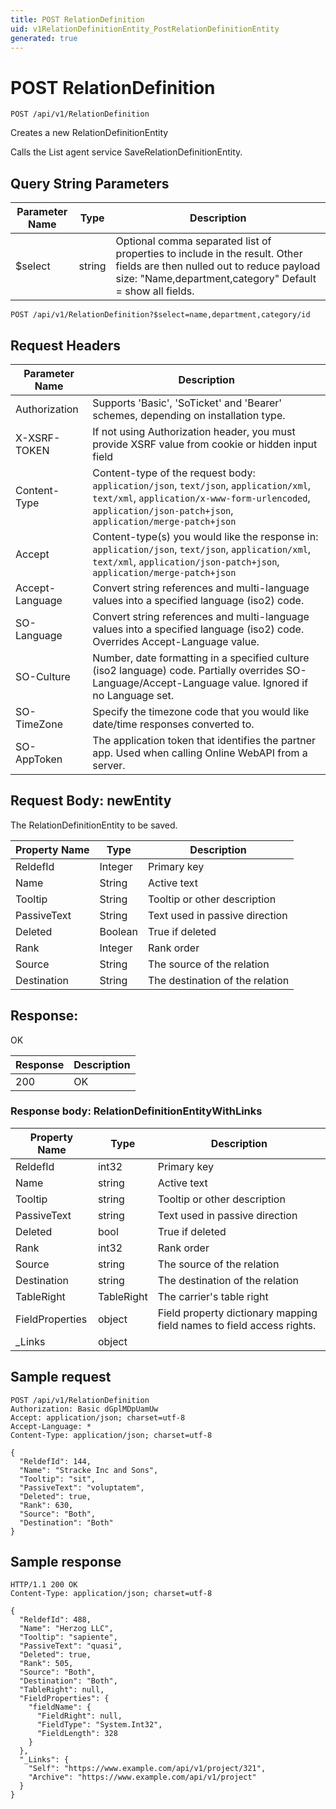 ```yaml
---
title: POST RelationDefinition
uid: v1RelationDefinitionEntity_PostRelationDefinitionEntity
generated: true
---
```


# POST RelationDefinition

```http
POST /api/v1/RelationDefinition
```

Creates a new RelationDefinitionEntity


Calls the List agent service SaveRelationDefinitionEntity.






## Query String Parameters

| Parameter Name | Type |  Description |
|----------------|------|--------------|
| $select | string |  Optional comma separated list of properties to include in the result. Other fields are then nulled out to reduce payload size: "Name,department,category" Default = show all fields. |

```http
POST /api/v1/RelationDefinition?$select=name,department,category/id
```


## Request Headers

| Parameter Name | Description |
|----------------|-------------|
| Authorization  | Supports 'Basic', 'SoTicket' and 'Bearer' schemes, depending on installation type. |
| X-XSRF-TOKEN   | If not using Authorization header, you must provide XSRF value from cookie or hidden input field |
| Content-Type | Content-type of the request body: `application/json`, `text/json`, `application/xml`, `text/xml`, `application/x-www-form-urlencoded`, `application/json-patch+json`, `application/merge-patch+json` |
| Accept         | Content-type(s) you would like the response in: `application/json`, `text/json`, `application/xml`, `text/xml`, `application/json-patch+json`, `application/merge-patch+json` |
| Accept-Language | Convert string references and multi-language values into a specified language (iso2) code. |
| SO-Language | Convert string references and multi-language values into a specified language (iso2) code. Overrides Accept-Language value. |
| SO-Culture | Number, date formatting in a specified culture (iso2 language) code. Partially overrides SO-Language/Accept-Language value. Ignored if no Language set. |
| SO-TimeZone | Specify the timezone code that you would like date/time responses converted to. |
| SO-AppToken | The application token that identifies the partner app. Used when calling Online WebAPI from a server. |

## Request Body: newEntity 

The RelationDefinitionEntity to be saved. 

| Property Name | Type |  Description |
|----------------|------|--------------|
| ReldefId | Integer | Primary key |
| Name | String | Active text |
| Tooltip | String | Tooltip or other description |
| PassiveText | String | Text used in passive direction |
| Deleted | Boolean | True if deleted |
| Rank | Integer | Rank order |
| Source | String | The source of the relation |
| Destination | String | The destination of the relation |

## Response:

OK

| Response | Description |
|----------------|-------------|
| 200 | OK |

### Response body: RelationDefinitionEntityWithLinks

| Property Name | Type |  Description |
|----------------|------|--------------|
| ReldefId | int32 | Primary key |
| Name | string | Active text |
| Tooltip | string | Tooltip or other description |
| PassiveText | string | Text used in passive direction |
| Deleted | bool | True if deleted |
| Rank | int32 | Rank order |
| Source | string | The source of the relation |
| Destination | string | The destination of the relation |
| TableRight | TableRight | The carrier's table right |
| FieldProperties | object | Field property dictionary mapping field names to field access rights. |
| _Links | object |  |

## Sample request

```http!
POST /api/v1/RelationDefinition
Authorization: Basic dGplMDpUamUw
Accept: application/json; charset=utf-8
Accept-Language: *
Content-Type: application/json; charset=utf-8

{
  "ReldefId": 144,
  "Name": "Stracke Inc and Sons",
  "Tooltip": "sit",
  "PassiveText": "voluptatem",
  "Deleted": true,
  "Rank": 630,
  "Source": "Both",
  "Destination": "Both"
}
```

## Sample response

```http_
HTTP/1.1 200 OK
Content-Type: application/json; charset=utf-8

{
  "ReldefId": 488,
  "Name": "Herzog LLC",
  "Tooltip": "sapiente",
  "PassiveText": "quasi",
  "Deleted": true,
  "Rank": 505,
  "Source": "Both",
  "Destination": "Both",
  "TableRight": null,
  "FieldProperties": {
    "fieldName": {
      "FieldRight": null,
      "FieldType": "System.Int32",
      "FieldLength": 328
    }
  },
  "_Links": {
    "Self": "https://www.example.com/api/v1/project/321",
    "Archive": "https://www.example.com/api/v1/project"
  }
}
```